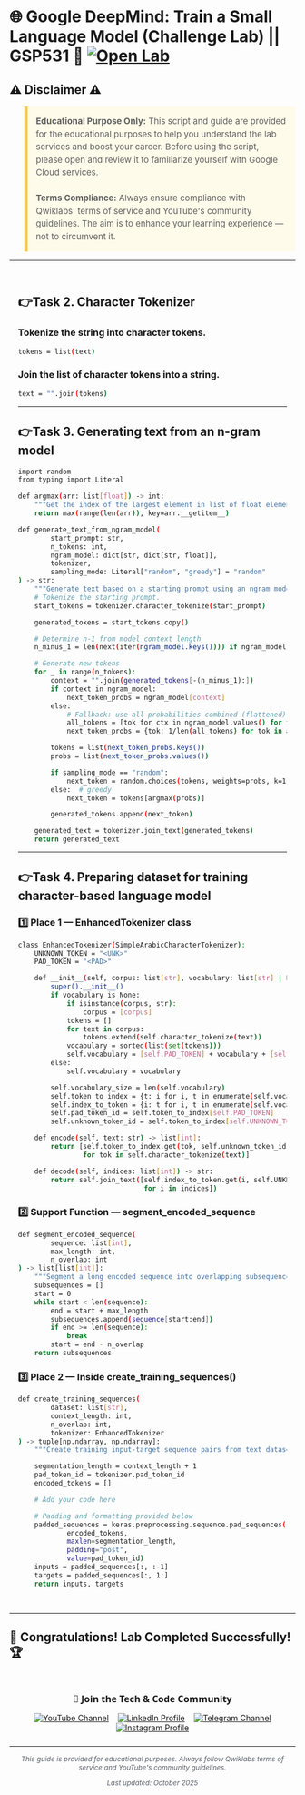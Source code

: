 # 🌐 Google DeepMind: Train a Small Language Model (Challenge Lab) || GSP531 🚀 [![Open Lab](https://img.shields.io/badge/Open-Lab-blue?style=flat)](https://www.skills.google/course_templates/1453/labs/595070)

## ⚠️ Disclaimer ⚠️

<blockquote style="background-color: #fffbea; border-left: 6px solid #f7c948; padding: 1em; font-size: 15px; line-height: 1.5;">
  <strong>Educational Purpose Only:</strong> This script and guide are provided for the educational purposes to help you understand the lab services and boost your career. Before using the script, please open and review it to familiarize yourself with Google Cloud services.
  <br><br>
  <strong>Terms Compliance:</strong> Always ensure compliance with Qwiklabs' terms of service and YouTube's community guidelines. The aim is to enhance your learning experience — not to circumvent it.
</blockquote>

---

<div style="padding: 15px; margin: 10px 0;">

## 👉Task 2. Character Tokenizer
### Tokenize the string into character tokens.

```bash
tokens = list(text)
```

### Join the list of character tokens into a string.

```bash
text = "".join(tokens)
```

---

## 👉Task 3. Generating text from an n-gram model
```bash
import random
from typing import Literal

def argmax(arr: list[float]) -> int:
    """Get the index of the largest element in list of float elements."""
    return max(range(len(arr)), key=arr.__getitem__)

def generate_text_from_ngram_model(
        start_prompt: str,
        n_tokens: int,
        ngram_model: dict[str, dict[str, float]],
        tokenizer,
        sampling_mode: Literal["random", "greedy"] = "random"
) -> str:
    """Generate text based on a starting prompt using an ngram model."""
    # Tokenize the starting prompt.
    start_tokens = tokenizer.character_tokenize(start_prompt)

    generated_tokens = start_tokens.copy()

    # Determine n-1 from model context length
    n_minus_1 = len(next(iter(ngram_model.keys()))) if ngram_model else 1

    # Generate new tokens
    for _ in range(n_tokens):
        context = "".join(generated_tokens[-(n_minus_1):])
        if context in ngram_model:
            next_token_probs = ngram_model[context]
        else:
            # Fallback: use all probabilities combined (flattened)
            all_tokens = [tok for ctx in ngram_model.values() for tok in ctx.keys()]
            next_token_probs = {tok: 1/len(all_tokens) for tok in all_tokens}

        tokens = list(next_token_probs.keys())
        probs = list(next_token_probs.values())

        if sampling_mode == "random":
            next_token = random.choices(tokens, weights=probs, k=1)[0]
        else:  # greedy
            next_token = tokens[argmax(probs)]

        generated_tokens.append(next_token)

    generated_text = tokenizer.join_text(generated_tokens)
    return generated_text
```

---

## 👉Task 4. Preparing dataset for training character-based language model
### 1️⃣ Place 1 — EnhancedTokenizer class
```bash
class EnhancedTokenizer(SimpleArabicCharacterTokenizer):
    UNKNOWN_TOKEN = "<UNK>"
    PAD_TOKEN = "<PAD>"

    def __init__(self, corpus: list[str], vocabulary: list[str] | None = None):
        super().__init__()
        if vocabulary is None:
            if isinstance(corpus, str):
                corpus = [corpus]
            tokens = []
            for text in corpus:
                tokens.extend(self.character_tokenize(text))
            vocabulary = sorted(list(set(tokens)))
            self.vocabulary = [self.PAD_TOKEN] + vocabulary + [self.UNKNOWN_TOKEN]
        else:
            self.vocabulary = vocabulary

        self.vocabulary_size = len(self.vocabulary)
        self.token_to_index = {t: i for i, t in enumerate(self.vocabulary)}
        self.index_to_token = {i: t for i, t in enumerate(self.vocabulary)}
        self.pad_token_id = self.token_to_index[self.PAD_TOKEN]
        self.unknown_token_id = self.token_to_index[self.UNKNOWN_TOKEN]

    def encode(self, text: str) -> list[int]:
        return [self.token_to_index.get(tok, self.unknown_token_id)
                for tok in self.character_tokenize(text)]

    def decode(self, indices: list[int]) -> str:
        return self.join_text([self.index_to_token.get(i, self.UNKNOWN_TOKEN)
                               for i in indices])
```

### 2️⃣ Support Function — segment_encoded_sequence
```bash
def segment_encoded_sequence(
        sequence: list[int],
        max_length: int,
        n_overlap: int
) -> list[list[int]]:
    """Segment a long encoded sequence into overlapping subsequences."""
    subsequences = []
    start = 0
    while start < len(sequence):
        end = start + max_length
        subsequences.append(sequence[start:end])
        if end >= len(sequence):
            break
        start = end - n_overlap
    return subsequences
```

### 3️⃣ Place 2 — Inside create_training_sequences()

```bash
def create_training_sequences(
        dataset: list[str],
        context_length: int,
        n_overlap: int,
        tokenizer: EnhancedTokenizer
) -> tuple[np.ndarray, np.ndarray]:
    """Create training input-target sequence pairs from text dataset."""

    segmentation_length = context_length + 1
    pad_token_id = tokenizer.pad_token_id
    encoded_tokens = []

    # Add your code here

    # Padding and formatting provided below
    padded_sequences = keras.preprocessing.sequence.pad_sequences(
            encoded_tokens,
            maxlen=segmentation_length,
            padding="post",
            value=pad_token_id)
    inputs = padded_sequences[:, :-1]
    targets = padded_sequences[:, 1:]
    return inputs, targets
```


</div>

---

## 🎉 **Congratulations! Lab Completed Successfully!** 🏆  

<div style="text-align:center; padding: 10px 0; max-width: 640px; margin: 0 auto;">
  <h3 style="font-family: 'Segoe UI', Tahoma, Geneva, Verdana, sans-serif; margin-bottom: 14px;">📱 Join the Tech & Code Community</h3>

  <a href="https://www.youtube.com/@TechCode9?sub_confirmation=1" style="margin: 0 6px; display: inline-block;">
    <img src="https://img.shields.io/badge/Subscribe-Tech%20&%20Code-FF0000?style=for-the-badge&logo=youtube&logoColor=white" alt="YouTube Channel">
  </a>

  <a href="https://www.linkedin.com/in/prateekrajput08/" style="margin: 0 6px; display: inline-block;">
    <img src="https://img.shields.io/badge/LinkedIn-Prateek%20Rajput-0077B5?style=for-the-badge&logo=linkedin&logoColor=white" alt="LinkedIn Profile">
  </a>

  <a href="https://t.me/techcode9" style="margin: 0 6px; display: inline-block;">
    <img src="https://img.shields.io/badge/Telegram-Tech%20Code-0088cc?style=for-the-badge&logo=telegram&logoColor=white" alt="Telegram Channel">
  </a>

  <a href="https://www.instagram.com/techcodefacilitator" style="margin: 0 6px; display: inline-block;">
    <img src="https://img.shields.io/badge/Instagram-Tech%20Code-E4405F?style=for-the-badge&logo=instagram&logoColor=white" alt="Instagram Profile">
  </a>
</div>

---

<div align="center">
  <p style="font-size: 12px; color: #586069;">
    <em>This guide is provided for educational purposes. Always follow Qwiklabs terms of service and YouTube's community guidelines.</em>
  </p>
  <p style="font-size: 12px; color: #586069;">
    <em>Last updated: October 2025</em>
  </p>
</div>

